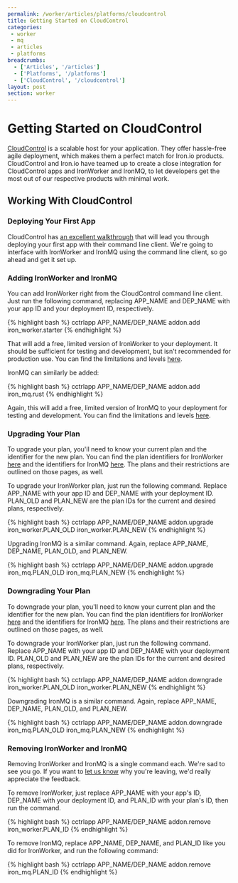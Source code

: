 ```yaml
---
permalink: /worker/articles/platforms/cloudcontrol
title: Getting Started on CloudControl
categories:
 - worker
 - mq
 - articles
 - platforms
breadcrumbs:
  - ['Articles', '/articles']
  - ['Platforms', '/platforms']
  - ['CloudControl', '/cloudcontrol']
layout: post
section: worker
---
```


# Getting Started on CloudControl

[CloudControl](http://www.cloudcontrol.com) is a scalable host for your application. 
They offer hassle-free agile deployment, which makes them a perfect match for Iron.io 
products. CloudControl and Iron.io have teamed up to create a close integration for 
CloudControl apps and IronWorker and IronMQ, to let developers get the most out of 
our respective products with minimal work.

## Working With CloudControl

### Deploying Your First App

CloudControl has [an excellent walkthrough](https://www.cloudcontrol.com/documentation/getting-started/tutorial-deploy-an-app) 
that will lead you through deploying your first app with their command line client. 
We're going to interface with IronWorker and IronMQ using the command line client, 
so go ahead and get it set up.

### Adding IronWorker and IronMQ

You can add IronWorker right from the CloudControl command line client. Just run the 
following command, replacing <span class="fixed-width">APP_NAME</span> and <span 
class="fixed-width">DEP_NAME</span> with your app ID and your deployment ID, 
respectively.

<div class="gray-box">
{% highlight bash %}
cctrlapp APP_NAME/DEP_NAME addon.add iron_worker.starter
{% endhighlight %}
</div>

That will add a free, limited version of IronWorker to your deployment. It should be 
sufficient for testing and development, but isn't recommended for production use. 
You can find the limitations and levels [here](https://www.cloudcontrol.com/add-ons/iron_worker).

IronMQ can similarly be added:

<div class="gray-box">
{% highlight bash %}
cctrlapp APP_NAME/DEP_NAME addon.add iron_mq.rust
{% endhighlight %}
</div>

Again, this will add a free, limited version of IronMQ to your deployment for testing 
and development. You can find the limitations and levels [here](https://www.cloudcontrol.com/add-ons/iron_mq).

### Upgrading Your Plan

To upgrade your plan, you'll need to know your current plan and the identifier for the 
new plan. You can find the plan identifiers for IronWorker [here](https://www.cloudcontrol.com/add-ons/iron_worker) 
and the identifiers for IronMQ [here](https://www.cloudcontrol.com/add-ons/iron_mq). The 
plans and their restrictions are outlined on those pages, as well.

To upgrade your IronWorker plan, just run the following command. Replace 
<span class="fixed-width">APP_NAME</span> with your app ID and <span class="fixed-width">DEP_NAME</span>
with your deployment ID. <span class="fixed-width">PLAN_OLD</span> and 
<span class="fixed-width">PLAN_NEW</span> are the plan IDs for the current and desired 
plans, respectively.

<div class="gray-box">
{% highlight bash %}
cctrlapp APP_NAME/DEP_NAME addon.upgrade iron_worker.PLAN_OLD iron_worker.PLAN_NEW
{% endhighlight %}
</div>

Upgrading IronMQ is a similar command. Again, replace <span class="fixed-width">APP_NAME</span>, 
<span class="fixed-width">DEP_NAME</span>, <span class="fixed-width">PLAN_OLD</span>, 
and <span class="fixed-width">PLAN_NEW</span>.

<div class="gray-box">
{% highlight bash %}
cctrlapp APP_NAME/DEP_NAME addon.upgrade iron_mq.PLAN_OLD iron_mq.PLAN_NEW
{% endhighlight %}
</div>

### Downgrading Your Plan

To downgrade your plan, you'll need to know your current plan and the identifier for the 
new plan. You can find the plan identifiers for IronWorker [here](https://www.cloudcontrol.com/add-ons/iron_worker) 
and the identifiers for IronMQ [here](https://www.cloudcontrol.com/add-ons/iron_mq). The 
plans and their restrictions are outlined on those pages, as well.

To downgrade your IronWorker plan, just run the following command. Replace 
<span class="fixed-width">APP_NAME</span> with your app ID and <span class="fixed-width">DEP_NAME</span>
with your deployment ID. <span class="fixed-width">PLAN_OLD</span> and 
<span class="fixed-width">PLAN_NEW</span> are the plan IDs for the current and desired 
plans, respectively.

<div class="gray-box">
{% highlight bash %}
cctrlapp APP_NAME/DEP_NAME addon.downgrade iron_worker.PLAN_OLD iron_worker.PLAN_NEW
{% endhighlight %}
</div>

Downgrading IronMQ is a similar command. Again, replace <span class="fixed-width">APP_NAME</span>, 
<span class="fixed-width">DEP_NAME</span>, <span class="fixed-width">PLAN_OLD</span>, 
and <span class="fixed-width">PLAN_NEW</span>.

<div class="gray-box">
{% highlight bash %}
cctrlapp APP_NAME/DEP_NAME addon.downgrade iron_mq.PLAN_OLD iron_mq.PLAN_NEW
{% endhighlight %}
</div>

### Removing IronWorker and IronMQ

Removing IronWorker and IronMQ is a single command each. We're sad to see you go. 
If you want to [let us know](http://support.iron.io/customer/portal/emails/new) 
why you're leaving, we'd really appreciate the feedback.

To remove IronWorker, just replace <span class="fixed-width">APP_NAME</span> with 
your app's ID, <span class="fixed-width">DEP_NAME</span> with your deployment 
ID, and <span class="fixed-width">PLAN_ID</span> with your plan's ID, then run the 
command.

<div class="gray-box">
{% highlight bash %}
cctrlapp APP_NAME/DEP_NAME addon.remove iron_worker.PLAN_ID
{% endhighlight %}
</div>

To remove IronMQ, replace <span class="fixed-width">APP_NAME</span>, <span class="fixed-width">DEP_NAME</span>, 
and <span class="fixed-width">PLAN_ID</span> like you did for IronWorker, and run the 
following command:

<div class="gray-box">
{% highlight bash %}
cctrlapp APP_NAME/DEP_NAME addon.remove iron_mq.PLAN_ID
{% endhighlight %}
</div>
